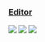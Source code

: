 ### [Editor](https://github.com/markhillard/Editor)

![](https://img.shields.io/github/license/markhillard/Editor) [![](https://img.shields.io/github/last-commit/scillidan/Editor/master?label=last%20commit%20(fork))](https://github.com/scillidan/Editor) ![](https://img.shields.io/badge/GitHub%20Pages-121013?logo=github&logoColor=white)